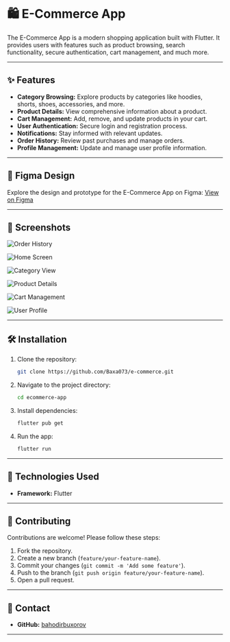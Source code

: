 # 🛍️ E-Commerce App

The E-Commerce App is a modern shopping application built with Flutter. It provides users with features such as product browsing, search functionality, secure authentication, cart management, and much more.

---

## ✨ Features

- **Category Browsing:** Explore products by categories like hoodies, shorts, shoes, accessories, and more.
- **Product Details:** View comprehensive information about a product.
- **Cart Management:** Add, remove, and update products in your cart.
- **User Authentication:** Secure login and registration process.
- **Notifications:** Stay informed with relevant updates.
- **Order History:** Review past purchases and manage orders.
- **Profile Management:** Update and manage user profile information.

---

## 🎨 Figma Design

Explore the design and prototype for the E-Commerce App on Figma:
[View on Figma](https://www.figma.com/design/po1OyyIfCJpg5ljzyXGwxe/Ecommerce-Mobile-App-(Community)?node-id=7-426&p=f&t=xxa2MYEqDHGe8rv7-0)

---


## 📸 Screenshots
    
   ![Order History](https://github.com/user-attachments/assets/69330019-339b-4978-befb-e091aaf8daca)

   ![Home Screen](https://github.com/user-attachments/assets/51002974-26d4-4f6b-89dc-c1ac456a4452)

   ![Category View](https://github.com/user-attachments/assets/04364624-859b-4e6b-895a-cb9ede388e71)


   ![Product Details](https://github.com/user-attachments/assets/56951a97-085d-45ea-8562-f95086ceff94)

   ![Cart Management](https://github.com/user-attachments/assets/873d38e6-313f-40d0-89c4-d86c3902c215)


   ![User Profile](https://github.com/user-attachments/assets/3809b1b2-0da1-46ac-8b99-43fe36c32f22)



---

## 🛠️ Installation

1. Clone the repository:
   ```bash
   git clone https://github.com/Baxa073/e-commerce.git
   ```

2. Navigate to the project directory:
   ```bash
   cd ecommerce-app
   ```

3. Install dependencies:
   ```bash
   flutter pub get
   ```

4. Run the app:
   ```bash
   flutter run
   ```

---

## 🧩 Technologies Used

- **Framework:** Flutter


---

## 🤝 Contributing

Contributions are welcome! Please follow these steps:

1. Fork the repository.
2. Create a new branch (`feature/your-feature-name`).
3. Commit your changes (`git commit -m 'Add some feature'`).
4. Push to the branch (`git push origin feature/your-feature-name`).
5. Open a pull request.

---

## 📧 Contact


- **GitHub:** [bahodirbuxorov](https://github.com/bahodirbuxorov)

---
